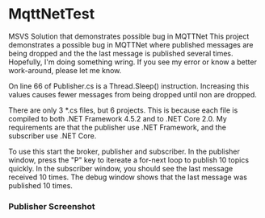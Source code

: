 # MqttNetTest
MSVS Solution that demonstrates possible bug in MQTTNet
This project demonstrates a possible bug in MQTTNet where published messages are being dropped and the the last message is published several times. Hopefully, I'm doing something wring. If you see my error or know a better work-around, please let me know.
<p>On line 66 of Publisher.cs is a Thread.Sleep() instruction. Increasing this values causes fewer messages from being dropped until non are dropped.
<p>There are only 3 *.cs files, but 6 projects. This is because each file is compiled to both .NET Framework 4.5.2 and to .NET Core 2.0. My requirements are that the publisher use .NET Framework, and the subscriber use .NET Core.
<p>To use this start the broker, publisher and subscriber. In the publisher window, press the "P" key to itereate a for-next loop to publish 10 topics quickly. In the subscriber window, you should see the last message received 10 times. The debug window shows that the last message was published 10 times.
<h3>Publisher Screenshot</h3>
